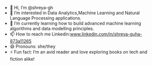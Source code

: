- 👋 Hi, I’m @shreya-gh
- 👀 I’m interested in Data Analytics,Machine Learning and Natural Language Processing applications.
- 🌱 I’m currently learning how to build advanced machine learning algorithms and data modelling principles.
- 📫 How to reach me Linkedin:www.linkedin.com/in/shreya-guha-873a11265
- 😄 Pronouns: she/they
- ⚡ Fun fact: I’m an avid reader and love exploring books on tech and fiction alike!

<!---
shreya-gh/shreya-gh is a ✨ special ✨ repository because its `README.md` (this file) appears on your GitHub profile.
You can click the Preview link to take a look at your changes.
--->
